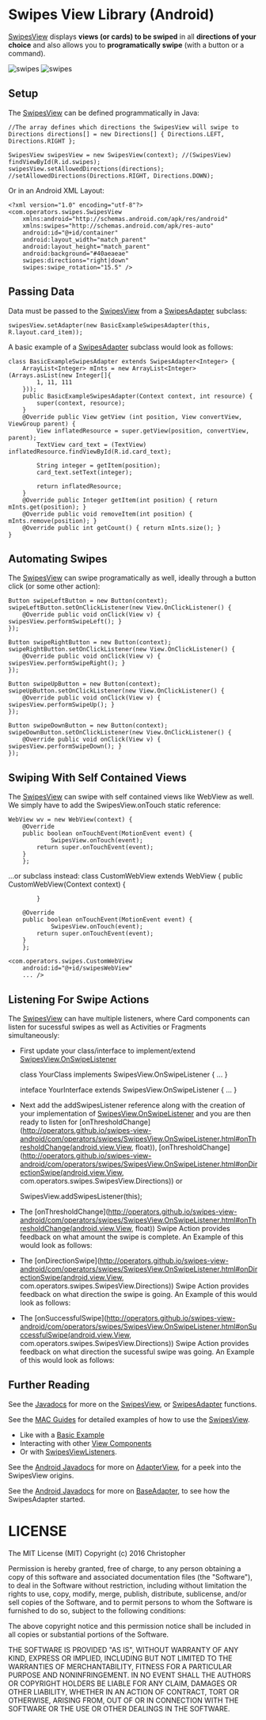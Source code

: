 # Swipes View Library (Android)
[SwipesView](http://operators.github.io/swipes-view-android/com/operators/swipes/SwipesView.html) displays **views (or cards) to be swiped** in all **directions of your choice** and also allows you to **programatically swipe** (with a button or a command).

![swipes](https://raw.githubusercontent.com/Operators/swipes-view-android/master/d2ucKOT49Hchristopher03162016012902.gif "SwipesView") ![swipes](https://raw.githubusercontent.com/Operators/swipes-view-android/master/d2ucKOT49Hchristopher03162016013504.gif "SwipesView")

Setup
-----

The [SwipesView](http://operators.github.io/swipes-view-android/com/operators/swipes/SwipesView.html) can be defined programmatically in Java:
    
    //The array defines which directions the SwipesView will swipe to
    Directions directions[] = new Directions[] { Directions.LEFT, Directions.RIGHT };
    
    SwipesView swipesView = new SwipesView(context); //(SwipesView) findViewById(R.id.swipes);
	swipesView.setAllowedDirections(directions); //setAllowedDirections(Directions.RIGHT, Directions.DOWN);
        
    
Or in an Android XML Layout:

    <?xml version="1.0" encoding="utf-8"?>
	<com.operators.swipes.SwipesView 
	    xmlns:android="http://schemas.android.com/apk/res/android"
	    xmlns:swipes="http://schemas.android.com/apk/res-auto"
	    android:id="@+id/container"
	    android:layout_width="match_parent"
	    android:layout_height="match_parent"
	    android:background="#40aeaeae"
	    swipes:directions="right|down"
	    swipes:swipe_rotation="15.5" />
	    
Passing Data
---------------

Data must be passed to the [SwipesView](http://operators.github.io/swipes-view-android/com/operators/swipes/SwipesView.html) from a [SwipesAdapter](http://operators.github.io/swipes-view-android/com/operators/swipes/SwipesAdapter.html) subclass:

	swipesView.setAdapter(new BasicExampleSwipesAdapter(this, R.layout.card_item));
	
A basic example of a [SwipesAdapter](http://operators.github.io/swipes-view-android/com/operators/swipes/SwipesAdapter.html) subclass would look as follows:
	
	class BasicExampleSwipesAdapter extends SwipesAdapter<Integer> {
		ArrayList<Integer> mInts = new ArrayList<Integer>(Arrays.asList(new Integer[]{
			1, 11, 111
		}));
		public BasicExampleSwipesAdapter(Context context, int resource) {
			super(context, resource);
		}
		@Override public View getView (int position, View convertView, ViewGroup parent) {
			View inflatedResource = super.getView(position, convertView, parent);
			TextView card_text = (TextView) inflatedResource.findViewById(R.id.card_text);
			
			String integer = getItem(position);
			card_text.setText(integer);
			
			return inflatedResource;
		}
		@Override public Integer getItem(int position) { return mInts.get(position); }
		@Override public void removeItem(int position) { mInts.remove(position); }
		@Override public int getCount() { return mInts.size(); }
	}


Automating Swipes
---------------

The [SwipesView](http://operators.github.io/swipes-view-android/com/operators/swipes/SwipesView.html) can swipe programatically as well, ideally through a button click (or some other action):

	Button swipeLeftButton = new Button(context);
	swipeLeftButton.setOnClickListener(new View.OnClickListener() {
		@Override public void onClick(View v) { swipesView.performSwipeLeft(); }
	});
	
	Button swipeRightButton = new Button(context);
	swipeRightButton.setOnClickListener(new View.OnClickListener() {
		@Override public void onClick(View v) { swipesView.performSwipeRight(); }
	});
	
	Button swipeUpButton = new Button(context);
	swipeUpButton.setOnClickListener(new View.OnClickListener() {
		@Override public void onClick(View v) { swipesView.performSwipeUp(); }
	});
	
	Button swipeDownButton = new Button(context);
	swipeDownButton.setOnClickListener(new View.OnClickListener() {
		@Override public void onClick(View v) { swipesView.performSwipeDown(); }
	});
	

Swiping With Self Contained Views
---------------

The [SwipesView](http://operators.github.io/swipes-view-android/com/operators/swipes/SwipesView.html) can swipe with self contained views like WebView as well. We simply have to add the SwipesView.onTouch static reference:
	
	WebView wv = new WebView(context) {
        @Override
        public boolean onTouchEvent(MotionEvent event) {
        		SwipesView.onTouch(event);
            return super.onTouchEvent(event);
        }
    	};
    	
...or subclass instead:
    	class CustomWebView extends WebView {
    		public CustomWebView(Context context) {
    			
    		}
        
        @Override
        public boolean onTouchEvent(MotionEvent event) {
        		SwipesView.onTouch(event);
            return super.onTouchEvent(event);
        }
    	};
	
    <com.operators.swipes.CustomWebView
        android:id="@+id/swipesWebView"
		... />
        
        
Listening For Swipe Actions
---------------

The [SwipesView](http://operators.github.io/swipes-view-android/com/operators/swipes/SwipesView.html) can have multiple listeners, where Card components can listen for sucessful swipes as well as Activities or Fragments simultaneously:
	
	
* First update your class/interface to implement/extend [SwipesView.OnSwipeListener](http://operators.github.io/swipes-view-android/com/operators/swipes/SwipesView.OnSwipeListener.html)

	class YourClass implements SwipesView.OnSwipeListener {
		...
	}
	
	inteface YourInterface extends SwipesView.OnSwipeListener {
		...
	}
	
* Next add the addSwipesListener reference along with the creation of your implementation of [SwipesView.OnSwipeListener](http://operators.github.io/swipes-view-android/com/operators/swipes/SwipesView.OnSwipeListener.html) and you are then ready to listen for [onThresholdChange](http://operators.github.io/swipes-view-android/com/operators/swipes/SwipesView.OnSwipeListener.html#onThresholdChange(android.view.View, float)), [onThresholdChange](http://operators.github.io/swipes-view-android/com/operators/swipes/SwipesView.OnSwipeListener.html#onDirectionSwipe(android.view.View, com.operators.swipes.SwipesView.Directions)) or 

	SwipesView.addSwipesListener(this);
	
* The [onThresholdChange](http://operators.github.io/swipes-view-android/com/operators/swipes/SwipesView.OnSwipeListener.html#onThresholdChange(android.view.View, float)) Swipe Action provides feedback on what amount the swipe is complete. An Example of this would look as follows:


* The [onDirectionSwipe](http://operators.github.io/swipes-view-android/com/operators/swipes/SwipesView.OnSwipeListener.html#onDirectionSwipe(android.view.View, com.operators.swipes.SwipesView.Directions)) Swipe Action provides feedback on what direction the swipe is going. An Example of this would look as follows:


* The [onSuccessfulSwipe](http://operators.github.io/swipes-view-android/com/operators/swipes/SwipesView.OnSwipeListener.html#onSuccessfulSwipe(android.view.View, com.operators.swipes.SwipesView.Directions)) Swipe Action provides feedback on what direction the sucessful swipe was going. An Example of this would look as follows:


Further Reading
---------------

See the [Javadocs](http://operators.github.io/swipes-view-android) for more on the [SwipesView](http://operators.github.io/swipes-view-android/com/operators/swipes/SwipesView.html), or [SwipesAdapter](http://operators.github.io/swipes-view-android/com/operators/swipes/SwipesAdapter.html) functions.

See the [MAC Guides](#) for detailed examples of how to use the [SwipesView](http://operators.github.io/swipes-view-android/com/operators/swipes/SwipesView.html).
* Like with a [Basic Example](#)
* Interacting with other [View Components](#)
* Or with [SwipesViewListeners](#).

See the [Android Javadocs](http://developer.android.com/reference/android/widget/AdapterView.html) for more on [AdapterView](https://github.com/android/platform_frameworks_base/blob/master/core/java/android/widget/AdapterView.java), for a peek into the SwipesView origins.

See the [Android Javadocs](http://developer.android.com/reference/android/widget/BaseAdapter.html) for more on [BaseAdapter](https://github.com/android/platform_frameworks_base/blob/7de7e0b0dd61acba813dec3a07d29f1d62026470/core/java/android/widget/BaseAdapter.java), to see how the SwipesAdapter started.

	
LICENSE
===============
The MIT License (MIT)
Copyright (c) 2016 Christopher

Permission is hereby granted, free of charge, to any person obtaining a copy
of this software and associated documentation files (the "Software"), to deal
in the Software without restriction, including without limitation the rights
to use, copy, modify, merge, publish, distribute, sublicense, and/or sell
copies of the Software, and to permit persons to whom the Software is
furnished to do so, subject to the following conditions:

The above copyright notice and this permission notice shall be included in all
copies or substantial portions of the Software.

THE SOFTWARE IS PROVIDED "AS IS", WITHOUT WARRANTY OF ANY KIND, EXPRESS OR
IMPLIED, INCLUDING BUT NOT LIMITED TO THE WARRANTIES OF MERCHANTABILITY,
FITNESS FOR A PARTICULAR PURPOSE AND NONINFRINGEMENT. IN NO EVENT SHALL THE
AUTHORS OR COPYRIGHT HOLDERS BE LIABLE FOR ANY CLAIM, DAMAGES OR OTHER
LIABILITY, WHETHER IN AN ACTION OF CONTRACT, TORT OR OTHERWISE, ARISING FROM,
OUT OF OR IN CONNECTION WITH THE SOFTWARE OR THE USE OR OTHER DEALINGS IN THE
SOFTWARE.
